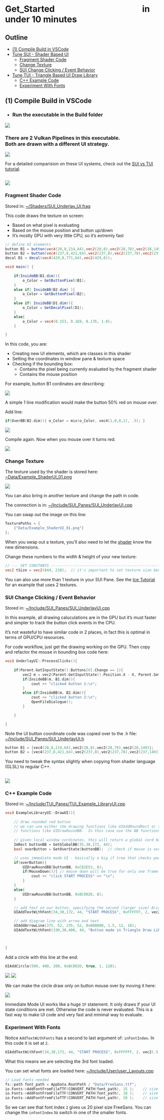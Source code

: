 # **Get_Started** &emsp;&emsp;&emsp;&emsp;&emsp;&emsp;&emsp;&emsp;&emsp;&emsp;in under 10 minutes

## Outline

* [(1) Compile Build in VSCode](#1-compile-build-in-vscode)
* [Tune SUI - Shader Based UI](#SUI)
    * [Fragment Shader Code](#fragment-shader-code)
    * [Change Texture](#change-texture)
    * [SUI Change Clicking / Event Behavior](#sui-change-clicking--event-behavior)
* [Tune TUI - Triangle Based UI Draw Library](#TUI)
    * [C++ Example Code](#c-example-code)
    * [Experiment With Fonts](#experiment-with-fonts)

## **(1) Compile Build in VSCode**

* ### Run the executable in the **Build** folder

<img src="images/Getting_Started/gs_start.png">

### There are 2 Vulkan Pipelines in this executable. <br> Both are drawn with a different UI strategy.

<img src="images/Getting_Started/gs_strategy.png">

For a detailed comparision on these UI systems, check out the [SUI vs TUI tutorial](Tutorials_SUIvsTUI.md).

## <a id="SUI"></a>
<img src="images/Getting_Started/gs_headerSUI.png">

### **Fragment Shader Code**
Stored in: [~/Shaders/SUI_Underlay_UI.frag](../Shaders/SUI_Underlay_UI.frag)

This code draws the texture on screen:
* Based on what pixel is evaluating
* Based on the mouse position and button up/down
* It’s mostly GPU with very little CPU, so it’s extremly fast

```glsl
// define UI elements
button B1 = button(vec4(28,8,214,64),vec2(28,8),vec2(28,78),vec2(28,149));
button B2 = button(vec4(237,8,421,64),vec2(237,8),vec2(237,78),vec2(237,149));
decal D1 = decal(vec4(429,8,771,64),vec2(429,8));

void main() {
    
    if(InsideBB(B1.dim)){
        o_Color = GetButtonPixel(B1);
    }
    else if( InsideBB(B2.dim) ){
        o_Color = GetButtonPixel(B2);
    }
    else if( InsideBB(D1.dim)){
        o_Color = GetDecalPixel(D1);
    }
    else{
        o_Color = vec4(0.153, 0.169, 0.176, 1.0);
    }

}
```

In this code, you are:
* Creating new UI elements, which are classes in this shader
* Setting the coordinates in window pane & texture space
* Checking if the bounding box:
    * Contains the pixel being currently evaluated by the fragment shader
    * Contains the mouse position

For example, button B1 cordinates are describing:

<img src="images/Getting_Started/gs_example_b1.png">

A simple 1 line modification would make the button 50% red on mouse over.

Add line:
```cpp
if(OverBB(B2.dim)){ o_Color = mix(o_Color, vec4(1,0,0,1), .5); }
```

<img src="images/Getting_Started/gs_example_b1_mod.png">

Compile again.  Now when you mouse over it turns red.

<img src="images/Getting_Started/gs_example_b1_result.png">

### **Change Texture**

The texture used by the shader is stored here: [~Data/Example_ShaderUI_01.png](../Data/Example_ShaderUI_01.png)

<img src="../Data/Example_ShaderUI_01.png">

You can also bring in another texture and change the path in code.

The connection is in: [~/Include/SUI_Panes/SUI_UnderlayUI.cpp](../Include/SUI_Panes/SUI_UnderlayUI.cpp)

You can swap out the image on this line:

```cpp
TexturePaths = {
    {"Data/Example_ShaderUI_01.png"}
};
```

When you swap out a texture, you’ll also need to let the [shader](../Shaders/SUI_Underlay_UI.frag) know the new dimensions.

Change these numbers to the width & height of your new texture:

```glsl
// --- SET CONSTANTS ---------------------------------------------------------
vec2 tSize = vec2(844, 210);  // it's important to set texture size because it's evaluated by percentage
```

You can also use more than 1 texture in your SUI Pane. See the [Ice Tutorial](Tutorials_ShaderToy_Ice.md#The-IceSUI-Constructor) for an example that uses 2 textures.


### SUI Change Clicking / Event Behavior

Stored in: [~/Include/SUI_Panes/SUI_UnderlayUI.cpp](../Include/SUI_Panes/SUI_UnderlayUI.cpp)

In this example, all drawing caluculations are in the GPU but it’s must faster and simpler to track the button click events in the CPU.

It’s not wasteful to have similar code in 2 places, in fact this is optimal in terms of GPU/CPU resources.

For code workflow, just get the drawing working on the GPU. Then copy and refactor the mouse in bounding box code here:

```cpp
void UnderlayUI::ProcessClicks(){
    
    if(Parent.GetInputState().Buttons[0].Change == 1){ 
        vec2 m = vec2(Parent.GetInputState().Position.X - X, Parent.GetInputState().Position.Y - Y);
        if(InsideBB(m, B1.dim)){
            cout << "clicked button 1:\n";
        }
        else if(InsideBB(m, B2.dim)){
            cout << "clicked button 2:\n";
            OpenFileDialogue();
        }

    }

}
```

Note the UI button coordinate code was copied over to the .h file: [~/Include/SUI_Panes/SUI_UnderlayUI.h](../Include/SUI_Panes/SUI_UnderlayUI.h)

```cpp
button B1 = {vec4(28,8,214,64),vec2(28,8),vec2(28,78),vec2(28,149)};
button B2 = {vec4(237,8,421,64),vec2(237,8),vec2(237,78),vec2(237,149)};
```

You need to tweak the syntax slightly when copying from shader language (GLSL) to regular C++.

## <a id="TUI"></a>
<img src="images/Getting_Started/gs_headerTUI.png">

### C++ Example Code

Stored in: [~/Include/TUI_Panes/TUI_Example_LibraryUI.cpp](../Include/TUI_Panes/TUI_Example_LibraryUI.cpp)

```cpp
void ExampleLibraryUI::DrawUI(){
    
    // draw rounded red button 
    // we can use either the drawing functions like UIAddRoundRect or the bounding box drawing 
    // functions like UIDrawRoundBB.  In this case use the BB functions, then reuse them for mouse detection
    
    // given local window cordinates, this will return a global cord bounding box
    ImRect buttonBB = GetGlobalBB(35,30,172, 44);
    bool overButton = GetOverState(buttonBB);  // check if mouse is over the button

    // uses immediate mode UI - basically a big if tree that checks per-frame state instead of events
    if(overButton){
        UIDrawRoundBB(buttonBB, 0xC82E53, 8);
        if(MouseDown()){ // mouse down will be true for only one frame on start of down
            cout << "click START PROCESS" << "\n";
        }
    }
    else{
        UIDrawRoundBB(buttonBB, 0xBC002D, 8);
    }

    // add text on our button, specifying the second (larger size) Arial font imported
    UIAddTextWithFont(34,30,172, 44, "START PROCESS", 0xFFFFFF, 2, vec2(.5,.5));

    // add diagram line with arrow and text
    UIAddArrowLine(375, 52, 235, 52, 0x000000, 1.5, 12, 18);
    UIAddTextWithFont(330,30,400, 44, "Button made in Triangle Draw Libray", 0x000000, 2, vec2(.5,.5));

    

}
```

Add a circle with this line at the end:

```cpp
UIAddCircle(500, 400, 200, 0xBC002D, true, 1, 128);
```

<img src="images/Getting_Started/gs_example_circle_mod.png">

<img src="images/Getting_Started/gs_example_circle_result.png">

We can make the circle draw only on button mouse over by moving it here:

<img src="images/Getting_Started/gs_example_circle_mod2.png">

Immediate Mode UI works like a huge `IF` statement.  It only draws if your UI state conditions are met.  Otherwise the code is never evaluated. This is a fast way to make UI code and very fast and minimal way to evaluate.

### Experiment With Fonts

Notice `AddTextWithFonts` has a second to last argument of: `inFontIndex`. In this code it is set at `2`.

```cpp
UIAddTextWithFont(34,30,172, 44, "START PROCESS", 0xFFFFFF, 2, vec2(.5,.5));
```

What this means we are selecting the 3rd font loaded.

You can set what fonts are loaded here: [~/Include/User/user_Layouts.cpp](../Include/User/user_Layouts.cpp)

```cpp
// Load fonts needed
fs::path font_path = AppData.RootPath / "Data/FreeSans.ttf";
io.Fonts->AddFontFromFileTTF(CONVERT_PATH(font_path), 15 );    // size 15
io.Fonts->AddFontFromFileTTF(CONVERT_PATH(font_path), 18 );    // size 18
io.Fonts->AddFontFromFileTTF(CONVERT_PATH(font_path), 20 );    // size 20
```

So we can see that font index `2` gives us 20 pixel size FreeSans. You can change the `inFontIndex` to switch in one of the smaller fonts.